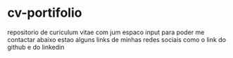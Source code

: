 # cv-portifolio
 repositorio de curiculum vitae com jum espaco input para poder me contactar abaixo estao alguns links de minhas redes sociais como o link do github e do linkedin
